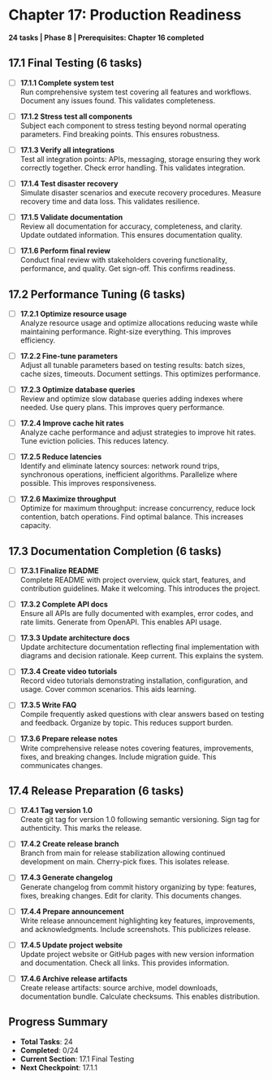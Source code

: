# Chapter 17: Production Readiness
**24 tasks | Phase 8 | Prerequisites: Chapter 16 completed**

## 17.1 Final Testing (6 tasks)

- [ ] **17.1.1 Complete system test**  
  Run comprehensive system test covering all features and workflows. Document any issues found. This validates completeness.

- [ ] **17.1.2 Stress test all components**  
  Subject each component to stress testing beyond normal operating parameters. Find breaking points. This ensures robustness.

- [ ] **17.1.3 Verify all integrations**  
  Test all integration points: APIs, messaging, storage ensuring they work correctly together. Check error handling. This validates integration.

- [ ] **17.1.4 Test disaster recovery**  
  Simulate disaster scenarios and execute recovery procedures. Measure recovery time and data loss. This validates resilience.

- [ ] **17.1.5 Validate documentation**  
  Review all documentation for accuracy, completeness, and clarity. Update outdated information. This ensures documentation quality.

- [ ] **17.1.6 Perform final review**  
  Conduct final review with stakeholders covering functionality, performance, and quality. Get sign-off. This confirms readiness.

## 17.2 Performance Tuning (6 tasks)

- [ ] **17.2.1 Optimize resource usage**  
  Analyze resource usage and optimize allocations reducing waste while maintaining performance. Right-size everything. This improves efficiency.

- [ ] **17.2.2 Fine-tune parameters**  
  Adjust all tunable parameters based on testing results: batch sizes, cache sizes, timeouts. Document settings. This optimizes performance.

- [ ] **17.2.3 Optimize database queries**  
  Review and optimize slow database queries adding indexes where needed. Use query plans. This improves query performance.

- [ ] **17.2.4 Improve cache hit rates**  
  Analyze cache performance and adjust strategies to improve hit rates. Tune eviction policies. This reduces latency.

- [ ] **17.2.5 Reduce latencies**  
  Identify and eliminate latency sources: network round trips, synchronous operations, inefficient algorithms. Parallelize where possible. This improves responsiveness.

- [ ] **17.2.6 Maximize throughput**  
  Optimize for maximum throughput: increase concurrency, reduce lock contention, batch operations. Find optimal balance. This increases capacity.

## 17.3 Documentation Completion (6 tasks)

- [ ] **17.3.1 Finalize README**  
  Complete README with project overview, quick start, features, and contribution guidelines. Make it welcoming. This introduces the project.

- [ ] **17.3.2 Complete API docs**  
  Ensure all APIs are fully documented with examples, error codes, and rate limits. Generate from OpenAPI. This enables API usage.

- [ ] **17.3.3 Update architecture docs**  
  Update architecture documentation reflecting final implementation with diagrams and decision rationale. Keep current. This explains the system.

- [ ] **17.3.4 Create video tutorials**  
  Record video tutorials demonstrating installation, configuration, and usage. Cover common scenarios. This aids learning.

- [ ] **17.3.5 Write FAQ**  
  Compile frequently asked questions with clear answers based on testing and feedback. Organize by topic. This reduces support burden.

- [ ] **17.3.6 Prepare release notes**  
  Write comprehensive release notes covering features, improvements, fixes, and breaking changes. Include migration guide. This communicates changes.

## 17.4 Release Preparation (6 tasks)

- [ ] **17.4.1 Tag version 1.0**  
  Create git tag for version 1.0 following semantic versioning. Sign tag for authenticity. This marks the release.

- [ ] **17.4.2 Create release branch**  
  Branch from main for release stabilization allowing continued development on main. Cherry-pick fixes. This isolates release.

- [ ] **17.4.3 Generate changelog**  
  Generate changelog from commit history organizing by type: features, fixes, breaking changes. Edit for clarity. This documents changes.

- [ ] **17.4.4 Prepare announcement**  
  Write release announcement highlighting key features, improvements, and acknowledgments. Include screenshots. This publicizes release.

- [ ] **17.4.5 Update project website**  
  Update project website or GitHub pages with new version information and documentation. Check all links. This provides information.

- [ ] **17.4.6 Archive release artifacts**  
  Create release artifacts: source archive, model downloads, documentation bundle. Calculate checksums. This enables distribution.

## Progress Summary
- **Total Tasks**: 24
- **Completed**: 0/24
- **Current Section**: 17.1 Final Testing
- **Next Checkpoint**: 17.1.1